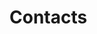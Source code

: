 # Contacts


<ContactCard 
  name="Steve Griffith"
  title="Program Coordinator"
  img-url="/mad9013/steve-griffith.jpeg"
  bio="Coordinator of the Mobile Application Design & Development Program at Algonquin College."
  :details="[
      { label: 'email', value: 'griffis@algonquincollege.com' }, 
      { label: 'github', value: 'prof3ssorSt3v3' }, 
      { label: 'phone', value: '(613) 727-4723 x3408' }, 
      { label: 'office', value: 'J313B' }
    ]"
/>

<ContactCard 
  name="Justin Bennett"
  title="Instructor"
  bio=""
  :details="[
      { label: 'email', value: 'bennetj@algonquincollege.com' }, 
      { label: 'phone', value: '' }, 
      { label: 'office', value: '' }
    ]"
/>

<ContactCard 
  name="Adesh Shah"
  title="Instructor"
  bio=""
  :details="[
      { label: 'email', value: 'shaha@algonquincollege.com' }, 
      { label: 'phone', value: '‬' }, 
      { label: 'office', value: '' }
    ]"
/>

<ContactCard 
  name="Deborah Buck"
  title="Student Success Specialist"
  bio=""
  :details="[
      { label: 'email', value: 'buckd@algonquincollege.com' }, 
      { label: 'phone', value: '(613) 727-4723 x5503‬' }, 
      { label: 'office', value: 'N219' }
    ]"
/>

<ContactCard 
  name="Jody White"
  title="Student Success Specialist"
  bio=""
  :details="[
      { label: 'email', value: 'whitej@algonquincollege.com' }, 
      { label: 'phone', value: '(613) 727-4723 x‬2188' }, 
      { label: 'office', value: 'T111a' }
    ]"
/>